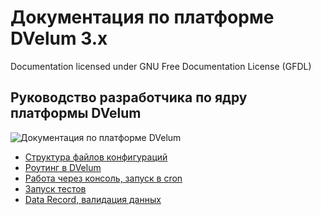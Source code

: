 Документация по платформе DVelum 3.x
===
Documentation licensed under GNU Free Documentation License (GFDL)

## Руководство разработчика по ядру платформы DVelum

![Документация по платформе DVelum](https://github.com/dvelum/dvelum/tree/master/docs/ru/developer)

* [Структура файлов конфигураций](configs.md)
* [Роутинг в DVelum](routing.md)
* [Работа через консоль, запуск в cron](console.md)
* [Запуск тестов](tests.md)
* [Data Record, валидация данных](data_record.md)

